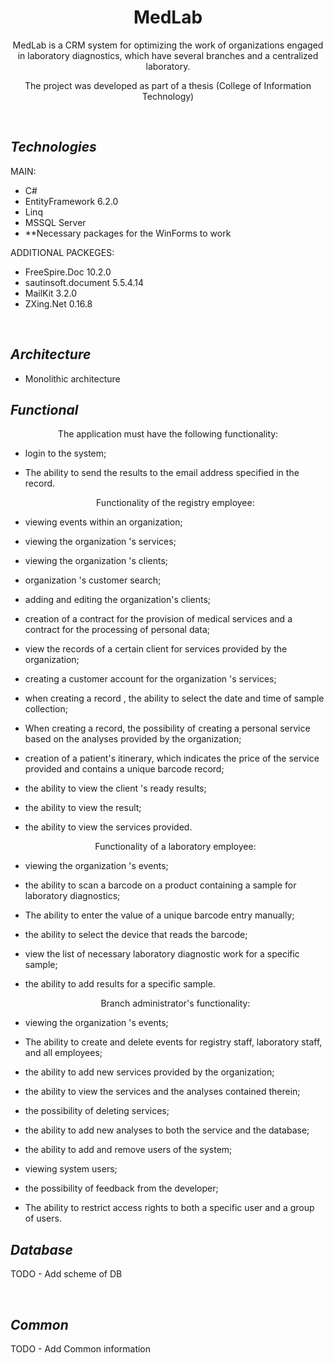 <div align="center">

# **MedLab**

MedLab is a CRM system for optimizing the work of organizations engaged in laboratory diagnostics, which have several branches and a centralized laboratory.


The project was developed as part of a thesis (College of Information Technology)
</div>

<br>

## ___Technologies___ ##
MAIN:
* C#
* EntityFramework 6.2.0
* Linq
* MSSQL Server
* **Necessary packages for the WinForms to work
  
ADDITIONAL PACKEGES:
* FreeSpire.Doc 10.2.0
* sautinsoft.document 5.5.4.14
* MailKit 3.2.0
* ZXing.Net 0.16.8

<br>

## ___Architecture___ ##
* Monolithic architecture

## ___Functional___ ##

  <div align="center">
    The application must have the following functionality:
  </div>
  
* login to the system;
* The ability to send the results to the email address specified in the record.

  <div align="center">
    Functionality of the registry employee:
  </div>

* viewing events within an organization;
* viewing the organization 's services;
* viewing the organization 's clients;
* organization 's customer search;
* adding and editing the organization's clients;
* creation of a contract for the provision of medical services and a contract for the processing of personal data;
* view the records of a certain client for services provided by the organization;
* creating a customer account for the organization 's services;
* when creating a record , the ability to select the date and time of sample collection;
* When creating a record, the possibility of creating a personal service based on the analyses provided by the organization;
* creation of a patient's itinerary, which indicates the price of the service provided and contains a unique barcode record;
* the ability to view the client 's ready results;
* the ability to view the result;
* the ability to view the services provided.


  <div align="center">
    Functionality of a laboratory employee:
  </div>

 
* viewing the organization 's events;
* the ability to scan a barcode on a product containing a sample for laboratory diagnostics;
* The ability to enter the value of a unique barcode entry manually;
* the ability to select the device that reads the barcode;
* view the list of necessary laboratory diagnostic work for a specific sample;
* the ability to add results for a specific sample.


  <div align="center">
    Branch administrator's functionality:
  </div>

 
* viewing the organization 's events;
* The ability to create and delete events for registry staff, laboratory staff, and all employees;
* the ability to add new services provided by the organization;
* the ability to view the services and the analyses contained therein;
* the possibility of deleting services;
* the ability to add new analyses to both the service and the database;
* the ability to add and remove users of the system;
* viewing system users;
* the possibility of feedback from the developer;
* The ability to restrict access rights to both a specific user and a group of users.

## ___Database___ ##

TODO - Add scheme of DB

<br>

## ___Common___ ##
TODO - Add Common information




